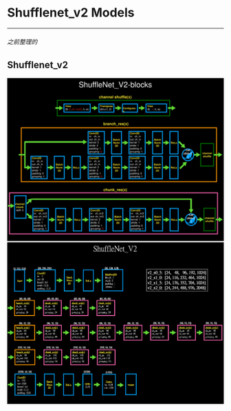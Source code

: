 # Shufflenet_v2 Models
***
###### 之前整理的
## Shufflenet_v2
![images/shuffle_blocks.png](images/shuffle_blocks.png)
![images/shufflenet.png](images/shufflenet.png)
